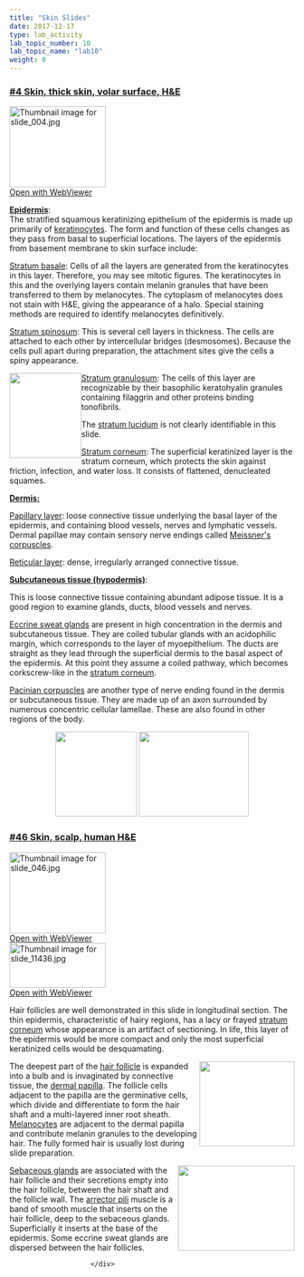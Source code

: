 ```yaml
---
title: "Skin Slides"
date: 2017-12-17
type: lab_activity
lab_topic_number: 10
lab_topic_name: "lab10"
weight: 0
---
```

<div class="entrybody">
						<h3><u><b>#4 Skin, thick skin, volar surface, <span class="caps">H&amp;E</span></b></u></h3>

<div class="thumbnail"> <a href="http://virtualslides.cumc.columbia.edu/04.svs/view.apml?" target="_blank"><img alt="Thumbnail image for slide_004.jpg" src="/assets/images/slide_004-thumb-170x143-1404.jpg" width="170" height="143" class="mt-image-left"></a><br><a href="http://virtualslides.cumc.columbia.edu/04.svs/view.apml?" target="_blank">Open with WebViewer</a> </div>

<p><u><b>Epidermis</b></u>: <br>
The stratified squamous keratinizing epithelium of the epidermis is made up primarily of <u>keratinocytes</u>.  The form and function of these cells changes as they pass from basal to superficial locations. The layers of the epidermis from basement membrane to skin surface include:</p>

<p><u>Stratum basale</u>: Cells of all the layers are generated from the keratinocytes in this layer.  Therefore, you may see mitotic figures. The keratinocytes in this and the overlying layers contain melanin granules that have been transferred to them by melanocytes. The cytoplasm of melanocytes does not stain with <span class="caps">H&amp;E, </span>giving the appearance of a halo. Special staining methods are required to identify melanocytes definitively. </p>

<p><u>Stratum spinosum</u>: This is several cell layers in thickness.  The cells are attached to each other by intercellular bridges (desmosomes).  Because the cells pull apart during preparation, the attachment sites give the cells a spiny appearance.</p>

<p><img src="/assets/images/4%20skin%20-%20epidermal%20layers.jpg" style="width:127px; height:150px; float:left;"><u>Stratum granulosum</u>: The cells of this layer are recognizable by their basophilic keratohyalin granules containing filaggrin and other proteins binding tonofibrils.</p>

<p>The <u>stratum lucidum</u> is not clearly identifiable in this slide.</p>

<p><u>Stratum corneum</u>: The superficial keratinized layer is the stratum corneum, which protects the skin against friction, infection, and water loss. It consists of flattened, denucleated squames.</p>

<p><u><b>Dermis:</b> </u></p>

<p><u>Papillary layer</u>:  loose connective tissue underlying the basal layer of the epidermis, and containing blood vessels, nerves and lymphatic vessels.  Dermal papillae may contain sensory nerve endings called <u>Meissner's corpuscles</u>. </p>

<p><u>Reticular layer</u>:  dense, irregularly arranged connective tissue.</p>

<p><u><b>Subcutaneous tissue (hypodermis)</b></u>:  </p>

<p>This is loose connective tissue containing abundant adipose tissue.  It is a good region to examine glands, ducts, blood vessels and nerves.</p>

<p><u>Eccrine sweat glands</u> are present in high concentration in the dermis and subcutaneous tissue. They are coiled tubular glands with an acidophilic margin, which corresponds to the layer of myoepithelium. The ducts are straight as they lead through the superficial dermis to the basal aspect of the epidermis.  At this point they assume a coiled pathway, which becomes corkscrew-like in the <u>stratum corneum</u>.</p>

<p><u>Pacinian corpuscles</u> are another type of nerve ending found in the dermis or subcutaneous tissue. They are made up of an axon surrounded by numerous concentric cellular lamellae.  These are also found in other regions of the body.</p>

<div style="text-align: center;"><img src="/assets/images/4%20skin%20-%20meissners%20corpuscle.jpg" style="width:144px; height:150px;">    <img src="/assets/images/4%20skin%20-%20eccrine%20gland.jpg" style="width:194px; height:150px;"></div>

<h3><u><b>#46 Skin, scalp, human <span class="caps">H&amp;E</span></b></u></h3>

<div class="thumbnail"> <a href="http://virtualslides.cumc.columbia.edu/46.svs/view.apml?" target="_blank"><img alt="Thumbnail image for slide_046.jpg" src="/assets/images/slide_046-thumb-170x143-1491.jpg" width="170" height="143" class="mt-image-left"></a><br><a href="http://virtualslides.cumc.columbia.edu/46.svs/view.apml?" target="_blank">Open with WebViewer</a> </div>
<div class="thumbnail" style="clear:both;"> <a href="http://virtualslides.cumc.columbia.edu/11436.svs/view.apml?" target="_blank"><img alt="Thumbnail image for slide_11436.jpg" src="/assets/images/slide_11436-thumb-170x79-2167.jpg" width="170" height="79" class="mt-image-left"></a><br><a href="http://virtualslides.cumc.columbia.edu/11436.svs/view.apml?" target="_blank">Open with WebViewer</a> </div>

<p>Hair follicles are well demonstrated in this slide in longitudinal section.  The thin epidermis, characteristic of hairy regions, has a lacy or frayed <u>stratum corneum</u> whose appearance is an artifact of sectioning.  In life, this layer of the epidermis would be more compact and only the most superficial keratinized cells would be desquamating.</p>

<p><img src="/assets/images/46%20skin%20-%20follicle%20bulb.jpg" style="width:168px; height:150px; float:right;">The deepest part of the <u>hair follicle</u> is expanded into a bulb and is invaginated by connective tissue, the <u>dermal papilla</u>.  The follicle cells adjacent to the papilla are the germinative cells, which divide and differentiate to form the hair shaft and a multi-layered inner root sheath.  <u>Melanocytes</u> are adjacent to the dermal papilla and contribute melanin granules to the developing hair. The fully formed hair is usually lost during slide preparation.</p>

<p><img src="/assets/images/46%20skin%20-%20sebateous%20gland%20and%20arrector%20pili.jpg" style="width:206px; height:150px; float:right;"><u>Sebaceous glands</u> are associated with the hair follicle and their secretions empty into the hair follicle, between the hair shaft and the follicle wall.  The <u>arrector pili</u> muscle is a band of smooth muscle that inserts on the hair follicle, deep to the sebaceous glands.  Superficially it inserts at the base of the epidermis.  Some eccrine sweat glands are dispersed between the hair follicles.</p>
						
						
						</div>
